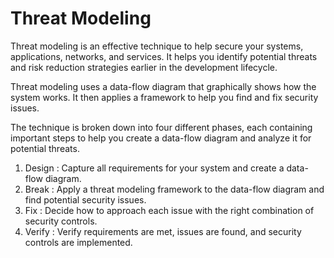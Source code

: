 # Threat Modeling

Threat modeling is an effective technique to help secure your systems, applications, networks, and services. It helps you identify potential threats and risk reduction strategies earlier in the development lifecycle.

Threat modeling uses a data-flow diagram that graphically shows how the system works. It then applies a framework to help you find and fix security issues.

The technique is broken down into four different phases, each containing important steps to help you create a data-flow diagram and analyze it for potential threats.

1. Design : Capture all requirements for your system and create a data-flow diagram.
2. Break : Apply a threat modeling framework to the data-flow diagram and find potential security issues.
3. Fix : Decide how to approach each issue with the right combination of security controls.
4. Verify : Verify requirements are met, issues are found, and security controls are implemented.
